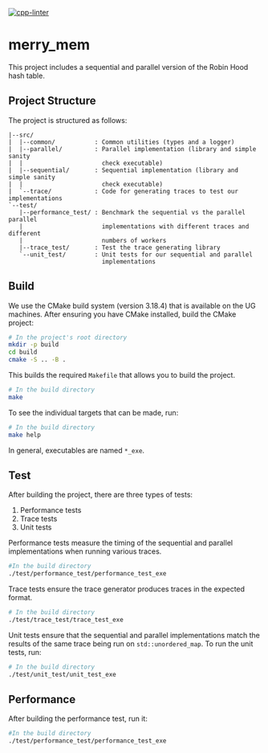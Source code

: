 [![cpp-linter](https://github.com/cpp-linter/cpp-linter-action/actions/workflows/cpp-linter.yml/badge.svg)](https://github.com/cpp-linter/cpp-linter-action/actions/workflows/cpp-linter.yml)

# merry_mem
This project includes a sequential and parallel version of the Robin Hood hash
table.

## Project Structure

The project is structured as follows:

```
|--src/
|  |--common/           : Common utilities (types and a logger)
|  |--parallel/         : Parallel implementation (library and simple sanity
|  |                      check executable)
|  |--sequential/       : Sequential implementation (library and simple sanity
|  |                      check executable)
|  `--trace/            : Code for generating traces to test our implementations
`--test/
   |--performance_test/ : Benchmark the sequential vs the parallel parallel
   |                      implementations with different traces and different
   |                      numbers of workers
   |--trace_test/       : Test the trace generating library
   `--unit_test/        : Unit tests for our sequential and parallel
                          implementations
```

## Build

We use the CMake build system (version 3.18.4) that is available on the UG
machines. After ensuring you have CMake installed, build the CMake project:

```bash
# In the project's root directory
mkdir -p build
cd build
cmake -S .. -B .
```

This builds the required `Makefile` that allows you to build the project.

```bash
# In the build directory
make
```

To see the individual targets that can be made, run:

```bash
# In the build directory
make help
```

In general, executables are named `*_exe`.

## Test

After building the project, there are three types of tests:

1. Performance tests
2. Trace tests
3. Unit tests

Performance tests measure the timing of the sequential and parallel
implementations when running various traces.

```bash
#In the build directory
./test/performance_test/performance_test_exe
```

Trace tests ensure the trace generator produces traces in the expected format.

```bash
# In the build directory
./test/trace_test/trace_test_exe
```

Unit tests ensure that the sequential and parallel implementations match the
results of the same trace being run on `std::unordered_map`. To run the unit
tests, run:

```bash
# In the build directory
./test/unit_test/unit_test_exe
```

## Performance

After building the performance test, run it:

```bash
#In the build directory
./test/performance_test/performance_test_exe
```
